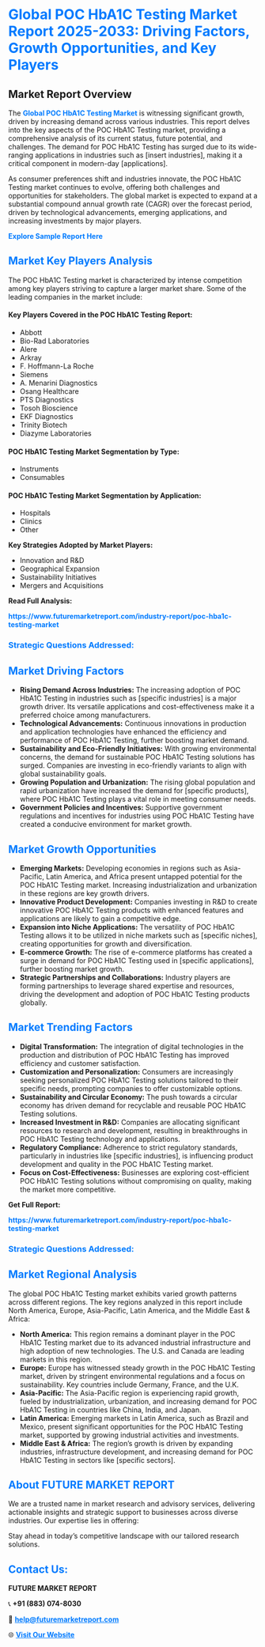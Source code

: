 <h1 style="color: #007BFF;">Global POC HbA1C Testing Market Report 2025-2033: Driving Factors, Growth Opportunities, and Key Players</h1>

<section id="overview">
<h2>Market Report Overview</h2>
<p>The <a href="https://www.futuremarketreport.com/industry-report/poc-hba1c-testing-market" style="color: #007BFF; text-decoration: none;"><strong>Global POC HbA1C Testing Market</strong></a> is witnessing significant growth, driven by increasing demand across various industries. This report delves into the key aspects of the POC HbA1C Testing market, providing a comprehensive analysis of its current status, future potential, and challenges. The demand for POC HbA1C Testing has surged due to its wide-ranging applications in industries such as [insert industries], making it a critical component in modern-day [applications].</p>
<p>As consumer preferences shift and industries innovate, the POC HbA1C Testing market continues to evolve, offering both challenges and opportunities for stakeholders. The global market is expected to expand at a substantial compound annual growth rate (CAGR) over the forecast period, driven by technological advancements, emerging applications, and increasing investments by major players.</p>
</section>

<section id="overview">
<p><a href="https://www.futuremarketreport.com/request-sample/reportId=26808" style="color: #007BFF; text-decoration: none;"><strong>Explore Sample Report Here</strong></a></p>
</section>

<section id="key-players">
<h2 style="color: #007BFF;">Market Key Players Analysis</h2>
<p>The POC HbA1C Testing market is characterized by intense competition among key players striving to capture a larger market share. Some of the leading companies in the market include:</p>
<h4>Key Players Covered in the POC HbA1C Testing Report:</h4>
<ul><li>Abbott</li><li>Bio-Rad Laboratories</li><li>Alere</li><li>Arkray</li><li>F. Hoffmann-La Roche</li><li>Siemens</li><li>A. Menarini Diagnostics</li><li>Osang Healthcare</li><li>PTS Diagnostics</li><li>Tosoh Bioscience</li><li>EKF Diagnostics</li><li>Trinity Biotech</li><li>Diazyme Laboratories</li></ul>
<h4>POC HbA1C Testing Market Segmentation by Type:</h4>
<ul><li>Instruments</li><li>Consumables</li></ul>

<h4>POC HbA1C Testing Market Segmentation by Application:</h4>
<ul><li>Hospitals</li><li>Clinics</li><li>Other</li></ul>
<p><strong>Key Strategies Adopted by Market Players:</strong></p>
<ul>
<li>Innovation and R&D</li>
<li>Geographical Expansion</li>
<li>Sustainability Initiatives</li>
<li>Mergers and Acquisitions</li>
</ul>
</section>

<section>
<p><strong>Read Full Analysis: </strong></p><a href="https://www.futuremarketreport.com/industry-report/poc-hba1c-testing-market" style="color: #007BFF; text-decoration: none;"><strong>https://www.futuremarketreport.com/industry-report/poc-hba1c-testing-market</strong></a>
<h3 style="color: #007BFF;">Strategic Questions Addressed:</h3>
</section>

<section id="driving-factors">
<h2 style="color: #007BFF;">Market Driving Factors</h2>
<ul>
<li><strong>Rising Demand Across Industries:</strong> The increasing adoption of POC HbA1C Testing in industries such as [specific industries] is a major growth driver. Its versatile applications and cost-effectiveness make it a preferred choice among manufacturers.</li>
<li><strong>Technological Advancements:</strong> Continuous innovations in production and application technologies have enhanced the efficiency and performance of POC HbA1C Testing, further boosting market demand.</li>
<li><strong>Sustainability and Eco-Friendly Initiatives:</strong> With growing environmental concerns, the demand for sustainable POC HbA1C Testing solutions has surged. Companies are investing in eco-friendly variants to align with global sustainability goals.</li>
<li><strong>Growing Population and Urbanization:</strong> The rising global population and rapid urbanization have increased the demand for [specific products], where POC HbA1C Testing plays a vital role in meeting consumer needs.</li>
<li><strong>Government Policies and Incentives:</strong> Supportive government regulations and incentives for industries using POC HbA1C Testing have created a conducive environment for market growth.</li>
</ul>
</section>

<section id="growth-opportunities">
<h2 style="color: #007BFF;">Market Growth Opportunities</h2>
<ul>
<li><strong>Emerging Markets:</strong> Developing economies in regions such as Asia-Pacific, Latin America, and Africa present untapped potential for the POC HbA1C Testing market. Increasing industrialization and urbanization in these regions are key growth drivers.</li>
<li><strong>Innovative Product Development:</strong> Companies investing in R&D to create innovative POC HbA1C Testing products with enhanced features and applications are likely to gain a competitive edge.</li>
<li><strong>Expansion into Niche Applications:</strong> The versatility of POC HbA1C Testing allows it to be utilized in niche markets such as [specific niches], creating opportunities for growth and diversification.</li>
<li><strong>E-commerce Growth:</strong> The rise of e-commerce platforms has created a surge in demand for POC HbA1C Testing used in [specific applications], further boosting market growth.</li>
<li><strong>Strategic Partnerships and Collaborations:</strong> Industry players are forming partnerships to leverage shared expertise and resources, driving the development and adoption of POC HbA1C Testing products globally.</li>
</ul>
</section>

<section id="trending-factors">
<h2 style="color: #007BFF;">Market Trending Factors</h2>
<ul>
<li><strong>Digital Transformation:</strong> The integration of digital technologies in the production and distribution of POC HbA1C Testing has improved efficiency and customer satisfaction.</li>
<li><strong>Customization and Personalization:</strong> Consumers are increasingly seeking personalized POC HbA1C Testing solutions tailored to their specific needs, prompting companies to offer customizable options.</li>
<li><strong>Sustainability and Circular Economy:</strong> The push towards a circular economy has driven demand for recyclable and reusable POC HbA1C Testing solutions.</li>
<li><strong>Increased Investment in R&D:</strong> Companies are allocating significant resources to research and development, resulting in breakthroughs in POC HbA1C Testing technology and applications.</li>
<li><strong>Regulatory Compliance:</strong> Adherence to strict regulatory standards, particularly in industries like [specific industries], is influencing product development and quality in the POC HbA1C Testing market.</li>
<li><strong>Focus on Cost-Effectiveness:</strong> Businesses are exploring cost-efficient POC HbA1C Testing solutions without compromising on quality, making the market more competitive.</li>
</ul>
</section>

<section>
<p><strong>Get Full Report: </strong></p><a href="https://www.futuremarketreport.com/industry-report/poc-hba1c-testing-market" style="color: #007BFF; text-decoration: none;"><strong>https://www.futuremarketreport.com/industry-report/poc-hba1c-testing-market</strong></a>
<h3 style="color: #007BFF;">Strategic Questions Addressed:</h3>
</section>


<section id="regional-analysis">
<h2 style="color: #007BFF;">Market Regional Analysis</h2>
<p>The global POC HbA1C Testing market exhibits varied growth patterns across different regions. The key regions analyzed in this report include North America, Europe, Asia-Pacific, Latin America, and the Middle East & Africa:</p>
<ul>
<li><strong>North America:</strong> This region remains a dominant player in the POC HbA1C Testing market due to its advanced industrial infrastructure and high adoption of new technologies. The U.S. and Canada are leading markets in this region.</li>
<li><strong>Europe:</strong> Europe has witnessed steady growth in the POC HbA1C Testing market, driven by stringent environmental regulations and a focus on sustainability. Key countries include Germany, France, and the U.K.</li>
<li><strong>Asia-Pacific:</strong> The Asia-Pacific region is experiencing rapid growth, fueled by industrialization, urbanization, and increasing demand for POC HbA1C Testing in countries like China, India, and Japan.</li>
<li><strong>Latin America:</strong> Emerging markets in Latin America, such as Brazil and Mexico, present significant opportunities for the POC HbA1C Testing market, supported by growing industrial activities and investments.</li>
<li><strong>Middle East & Africa:</strong> The region’s growth is driven by expanding industries, infrastructure development, and increasing demand for POC HbA1C Testing in sectors like [specific sectors].</li>
</ul>
</section>

<footer>
<h2 style="color: #007BFF;">About FUTURE MARKET REPORT</h2>
<p>We are a trusted name in market research and advisory services, delivering actionable insights and strategic support to businesses across diverse industries. Our expertise lies in offering:</p>

<p>Stay ahead in today’s competitive landscape with our tailored research solutions.</p>

<h2 style="color: #007BFF;">Contact Us:</h2>
<p><strong>FUTURE MARKET REPORT</strong></p>
<p>📞 <strong>+91 (883) 074-8030</strong></p>
<p>📧 <strong><a href="mailto:help@futuremarketreport.com" style="color: #007BFF;">help@futuremarketreport.com</a></strong></p>
<p>🌐 <strong><a href="https://www.futuremarketreport.com/" style="color: #007BFF;">Visit Our Website</a></strong></p>
</footer>